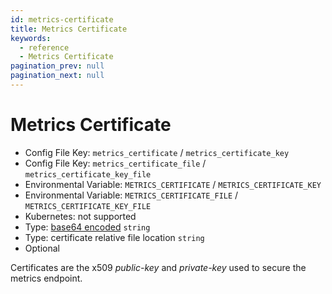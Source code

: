 ```yaml
---
id: metrics-certificate
title: Metrics Certificate
keywords:
  - reference
  - Metrics Certificate
pagination_prev: null
pagination_next: null
---
```


# Metrics Certificate

- Config File Key: `metrics_certificate` / `metrics_certificate_key`
- Config File Key: `metrics_certificate_file` / `metrics_certificate_key_file`
- Environmental Variable: `METRICS_CERTIFICATE` / `METRICS_CERTIFICATE_KEY`
- Environmental Variable: `METRICS_CERTIFICATE_FILE` / `METRICS_CERTIFICATE_KEY_FILE`
- Kubernetes: not supported
- Type: [base64 encoded](https://en.wikipedia.org/wiki/Base64) `string`
- Type: certificate relative file location `string`
- Optional

Certificates are the x509 _public-key_ and _private-key_ used to secure the metrics endpoint.
